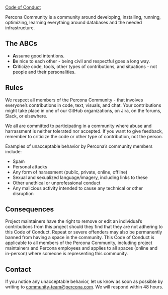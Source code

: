 [Code of Conduct](https://github.com/percona/community/blob/main/content/contribute/coc.md)

Percona Community is a community around developing, installing, running, optimizing, learning everything around databases and the needed infrastructure.

## The ABCs

* **A**ssume good intentions.
* **B**e nice to each other - being civil and respectful goes a long way.
* **C**riticize code, tools, other types of contributions, and situations - not people and their personalities.

## Rules

We respect all members of the Percona Community - that involves everyone’s contributions in code, text, visuals, and chat. Your contributions might take place in one of our GitHub organizations, on Jira, on the forums, Slack, or elsewhere.

We all are committed to participating in a community where abuse and harrassment is neither tolerated nor accepted. If you want to give feedback, remember to criticize the code or other type of contribution, not the person.

Examples of unacceptable behavior by Percona’s community members include:
* Spam
* Personal attacks
* Any form of harassment (public, private, online, offline)
* Sexual and sexualized language/imagery, including links to these
* Other unethical or unprofessional conduct
* Any malicious activity intended to cause any technical or other disruption

## Consequences

Project maintainers have the right to remove or edit an individual’s contributions from this project should they find that they are not adhering to this Code of Conduct. Repeat or severe offenders may also be permanently banned from having a space in the community. This Code of Conduct is applicable to all members of the Percona Community, including project maintainers and Percona employees and applies to all spaces (online and in-person) where someone is representing this community.

## Contact

If you notice any unacceptable behavior, let us know as soon as possible by writing to [community-team@percona.com](mailto:community-team@percona.com). We will respond within 48 hours.